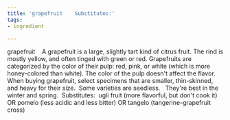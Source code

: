 ```yaml
---
title: 'grapefruit    Substitutes:'
tags:
- ingredient

---
```

grapefruit    A grapefruit is a large, slightly tart kind of citrus fruit. The rind is mostly yellow, and often tinged with green or red. Grapefruits are categorized by the color of their pulp: red, pink, or white (which is more honey-colored than white). The color of the pulp doesn't affect the flavor.  When buying grapefruit, select specimens that are smaller, thin-skinned, and heavy for their size.  Some varieties are seedless.   They're best in the winter and spring.  Substitutes:  ugli fruit (more flavorful, but don't cook it) OR pomelo (less acidic and less bitter) OR tangelo (tangerine-grapefruit cross)
